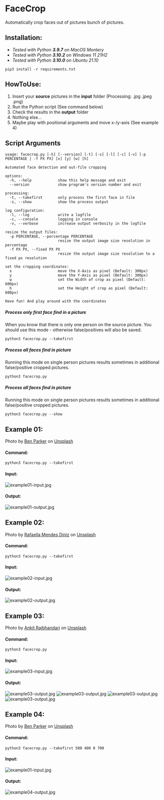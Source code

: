# FaceCrop

Automatically crop faces out of pictures bunch of pictures.

## Installation:
- _Tested with Python **3.9.7** on MacOS Montery_
- _Tested with Python **3.10.2** on Windows 11 21H2_
- _Tested with Python **3.10.0** on Ubuntu 21.10_ 
```
pip3 install -r requirements.txt
```

## HowToUse:
1. Insert your **source** pictures in the **input** folder (Processing: .jpg .jpeg .png)
2. Run the Python script (See command below)
3. Check the results in the **output** folder
4. Nothing else...
5. Maybe play with positional arguments and move x-/y-axis (See example 4)

## Script Arguments
```
usage: facecrop.py [-h] [--version] [-t] [-s] [-l] [-c] [-v] [-p PERCENTAGE | -f PX PX] [x] [y] [w] [h]

Automated face detection and out-file cropping

options:
  -h, --help            show this help message and exit
  --version             show program's version number and exit

processing:
  -t, --takefirst       only process the first face in file
  -s, --show            show the process output

log configuration:
  -l, --log             write a logfile
  -c, --console         logging in console
  -v, --verbose         increase output verbosity in the logfile

resize the output files:
  -p PERCENTAGE, --percentage PERCENTAGE
                        resize the output image size resolution in percentage
  -f PX PX, --fixed PX PX
                        resize the output image size resolution to a fixed px resolution

set the cropping coordinates:
  x                     move the X-Axis as pixel (Default: 300px)
  y                     move the Y-Axis as pixel (Default: 300px)
  w                     set the Width of crop as pixel (Default: 600px)
  h                     set the Height of crop as pixel (Default: 600px)

Have fun! And play around with the coordinates
  ```
##### Process only first face find in a picture
When you know that there is only one person on the source picture.
You should use this mode - otherwise false/positives will also be saved.
```
python3 facecrop.py --takefirst
```
##### Process all faces find in picture
Running this mode on single person pictures results sometimes in additional false/positive cropped pictures.
```
python3 facecrop.py
```
##### Process all faces find in picture
Running this mode on single person pictures results sometimes in additional false/positive cropped pictures.
```
python3 facecrop.py --show
```
## Example 01:
Photo by <a href="https://unsplash.com/@brokenlenscap?utm_source=unsplash&utm_medium=referral&utm_content=creditCopyText">Ben Parker</a> on <a href="https://unsplash.com/s/photos/people?utm_source=unsplash&utm_medium=referral&utm_content=creditCopyText">Unsplash</a>
#### **Command**:
```
python3 facecrop.py --takefirst
```
#### Input:
![example01-input.jpg](EXAMPLE/example01-input.jpg)
#### Output:
![example01-output.jpg](EXAMPLE/example01-output.jpg)

## Example 02:
Photo by <a href="https://unsplash.com/@rafaelladiniz?utm_source=unsplash&utm_medium=referral&utm_content=creditCopyText">Rafaella Mendes Diniz</a> on <a href="https://unsplash.com/s/photos/people?utm_source=unsplash&utm_medium=referral&utm_content=creditCopyText">Unsplash</a>
#### **Command**:
```
python3 facecrop.py --takefirst
```
#### Input:
![example02-input.jpg](EXAMPLE/example02-input.jpg)
#### Output:
![example02-output.jpg](EXAMPLE/example02-output.jpg)

## Example 03:
Photo by <a href="https://unsplash.com/@ankit_raj19?utm_source=unsplash&utm_medium=referral&utm_content=creditCopyText">Ankit Rajbhandari</a> on <a href="https://unsplash.com/s/photos/group-photo?utm_source=unsplash&utm_medium=referral&utm_content=creditCopyText">Unsplash</a>
#### **Command**:
```
python3 facecrop.py
```
#### Input:
![example03-input.jpg](EXAMPLE/example03-input.jpg)
#### Output:
![example03-output.jpg](EXAMPLE/example03-output_01.jpg)
![example03-output.jpg](EXAMPLE/example03-output_02.jpg)
![example03-output.jpg](EXAMPLE/example03-output_03.jpg)
![example03-output.jpg](EXAMPLE/example03-output_04.jpg)
## Example 04:
Photo by <a href="https://unsplash.com/@brokenlenscap?utm_source=unsplash&utm_medium=referral&utm_content=creditCopyText">Ben Parker</a> on <a href="https://unsplash.com/s/photos/people?utm_source=unsplash&utm_medium=referral&utm_content=creditCopyText">Unsplash</a>
#### **Command**:
```
python3 facecrop.py --takefirst 500 400 0 700
```
#### Input:
![example01-input.jpg](EXAMPLE/example01-input.jpg)
#### Output:
![example04-output.jpg](EXAMPLE/example04-output.jpg)
